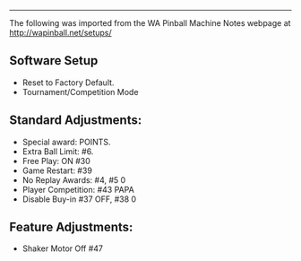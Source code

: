 ***
The following was imported from the WA Pinball Machine Notes webpage at http://wapinball.net/setups/
## Software Setup
-   Reset to Factory Default.
-   Tournament/Competition Mode
## Standard Adjustments:
-   Special award: POINTS.
-   Extra Ball Limit: #6.
-   Free Play: ON #30
-   Game Restart: #39
-   No Replay Awards: #4, #5 0
-   Player Competition: #43 PAPA
-   Disable Buy-in #37 OFF, #38 0
## Feature Adjustments:
-   Shaker Motor Off #47